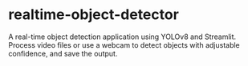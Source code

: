 # realtime-object-detector
A real-time object detection application using YOLOv8 and Streamlit. Process video files or use a webcam to detect objects with adjustable confidence, and save the output.
